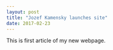 ```yaml
---
layout: post
title: "Jozef Kamensky launches site"
date: 2017-02-23
---
```

This is first article of my new webpage.
